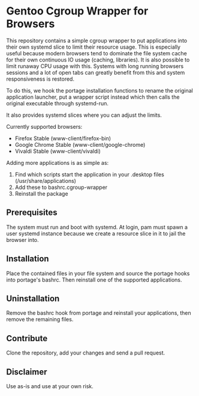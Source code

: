 Gentoo Cgroup Wrapper for Browsers
==================================

This repository contains a simple cgroup wrapper to put applications into their
own systemd slice to limit their resource usage. This is especially useful
because modern browsers tend to dominate the file system cache for their own
continuous IO usage (caching, libraries). It is also possible to limit
runaway CPU usage with this. Systems with long running browsers sessions and
a lot of open tabs can greatly benefit from this and system responsiveness
is restored.

To do this, we hook the portage installation functions to rename the
original application launcher, put a wrapper script instead which then calls
the original executable through systemd-run.

It also provides systemd slices where you can adjust the limits.

Currently supported browsers:

  * Firefox Stable (www-client/firefox-bin)
  * Google Chrome Stable (www-client/google-chrome)
  * Vivaldi Stable (www-client/vivaldi)

Adding more applications is as simple as:

1. Find which scripts start the application in your .desktop files
   (/usr/share/applications)
2. Add these to bashrc.cgroup-wrapper
3. Reinstall the package


Prerequisites
-------------

The system must run and boot with systemd. At login, pam must spawn a user
systemd instance because we create a resource slice in it to jail the
browser into.


Installation
------------

Place the contained files in your file system and source the portage hooks
into portage's bashrc. Then reinstall one of the supported applications.


Uninstallation
--------------

Remove the bashrc hook from portage and reinstall your applications, then
remove the remaining files.


Contribute
----------

Clone the repository, add your changes and send a pull request.


Disclaimer
----------

Use as-is and use at your own risk.

[//]: # ( vi: set tw=76: )

